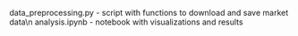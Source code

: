 data_preprocessing.py - script with functions to download and save market data\n
analysis.ipynb - notebook with visualizations and results
